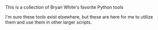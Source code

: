 This is a collection of Bryan White's favorite Python tools

I'm sure these tools exist elsewhere, but these are here for me to utilize them and use them in other larger scripts.